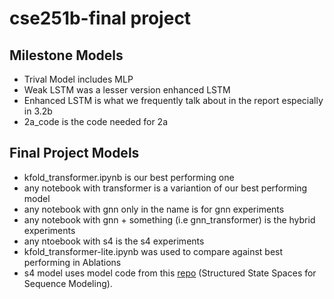 # cse251b-final project

## Milestone Models
- Trival Model includes MLP
- Weak LSTM was a lesser version enhanced LSTM
- Enhanced LSTM is what we frequently talk about in the report especially in 3.2b
- 2a_code is the code needed for 2a

## Final Project Models
- kfold_transformer.ipynb is our best performing one
- any notebook with transformer is a variantion of our best performing model
- any notebook with gnn only in the name is for gnn experiments
- any notebook with gnn + something (i.e gnn_transformer) is the hybrid experiments
- any ntoebook with s4 is the s4 experiments
- kfold_transformer-lite.ipynb was used to compare against best performing in Ablations
- s4 model uses model code from this [repo](https://github.com/state-spaces/s4) (Structured State Spaces for Sequence Modeling).
